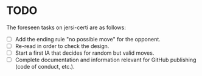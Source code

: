 # TODO
The foreseen tasks on jersi-certi are as follows:

- [ ] Add the ending rule "no possible move" for the opponent.
- [ ] Re-read in order to check the design.
- [ ] Start a first IA that decides for random but valid moves.
- [ ] Complete documentation and information relevant for GitHub publishing (code of conduct, etc.).
